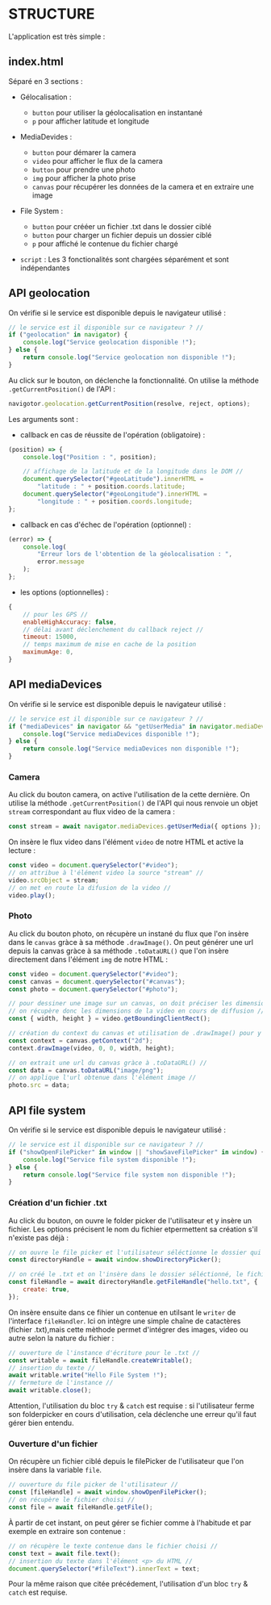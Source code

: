 # STRUCTURE

L'application est très simple :

## index.html

Séparé en 3 sections :

- Gélocalisation :

  - <code>button</code> pour utiliser la géolocalisation en instantané
  - <code>p</code> pour afficher latitude et longitude

- MediaDevides :

  - <code>button</code> pour démarer la camera
  - <code>video</code> pour afficher le flux de la camera
  - <code>button</code> pour prendre une photo
  - <code>img</code> pour afficher la photo prise
  - <code>canvas</code> pour récupérer les données de la camera et en extraire une image

- File System :

  - <code>button</code> pour crééer un fichier .txt dans le dossier ciblé
  - <code>button</code> pour charger un fichier depuis un dossier ciblé
  - <code>p</code> pour affiché le contenue du fichier chargé

- <code>script</code> :
  Les 3 fonctionalités sont chargées séparément et sont indépendantes

## API geolocation

On vérifie si le service est disponible depuis le navigateur utilisé :

```js
// le service est il disponible sur ce navigateur ? //
if ("geolocation" in navigator) {
	console.log("Service geolocation disponible !");
} else {
	return console.log("Service geolocation non disponible !");
}
```

Au click sur le bouton, on déclenche la fonctionnalité. On utilise la méthode <code>.getCurrentPosition()</code> de l'API :

```js
navigotor.geolocation.getCurrentPosition(resolve, reject, options);
```

Les arguments sont :

- callback en cas de réussite de l'opération (obligatoire) :

```js
(position) => {
	console.log("Position : ", position);

	// affichage de la latitude et de la longitude dans le DOM //
	document.querySelector("#geoLatitude").innerHTML =
		"latitude : " + position.coords.latitude;
	document.querySelector("#geoLongitude").innerHTML =
		"longitude : " + position.coords.longitude;
};
```

- callback en cas d'échec de l'opération (optionnel) :

```js
(error) => {
	console.log(
		"Erreur lors de l'obtention de la géolocalisation : ",
		error.message
	);
};
```

- les options (optionnelles) :

```js
{
    // pour les GPS //
    enableHighAccuracy: false,
    // délai avant déclenchement du callback reject //
    timeout: 15000,
    // temps maximum de mise en cache de la position
    maximumAge: 0,
}
```

## API mediaDevices

On vérifie si le service est disponible depuis le navigateur utilisé :

```js
// le service est il disponible sur ce navigateur ? //
if ("mediaDevices" in navigator && "getUserMedia" in navigator.mediaDevices) {
	console.log("Service mediaDevices disponible !");
} else {
	return console.log("Service mediaDevices non disponible !");
}
```

### Camera

Au click du bouton camera, on active l'utilisation de la cette dernière. On utilise la méthode <code>.getCurrentPosition()</code> de l'API qui nous renvoie un objet <code>stream</code> correspondant au flux video de la camera :

```js
const stream = await navigator.mediaDevices.getUserMedia({ options });
```

On insère le flux video dans l'élément <code>video</code> de notre HTML et active la lecture :

```js
const video = document.querySelector("#video");
// on attribue à l'élément video la source "stream" //
video.srcObject = stream;
// on met en route la difusion de la video //
video.play();
```

### Photo

Au click du bouton photo, on récupère un instané du flux que l'on insère dans le <code>canvas</code> gràce à sa méthode <code>.drawImage()</code>. On peut générer une url depuis la canvas gràce à sa méthode <code>.toDataURL()</code> que l'on insère directement dans l'élément <code>img</code> de notre HTML :

```js
const video = document.querySelector("#video");
const canvas = document.querySelector("#canvas");
const photo = document.querySelector("#photo");

// pour dessiner une image sur un canvas, on doit préciser les dimensions du dessin //
// on récupère donc les dimensions de la video en cours de diffusion //
const { width, height } = video.getBoundingClientRect();

// création du context du canvas et utilisation de .drawImage() pour y appliquer la video //
const context = canvas.getContext("2d");
context.drawImage(video, 0, 0, width, height);

// on extrait une url du canvas gràce à .toDataURL() //
const data = canvas.toDataURL("image/png");
// on applique l'url obtenue dans l'élément image //
photo.src = data;
```

## API file system

On vérifie si le service est disponible depuis le navigateur utilisé :

```js
// le service est il disponible sur ce navigateur ? //
if ("showOpenFilePicker" in window || "showSaveFilePicker" in window) {
	console.log("Service file system disponible !");
} else {
	return console.log("Service file system non disponible !");
}
```

### Création d'un fichier .txt

Au click du bouton, on ouvre le folder picker de l'utilisateur et y insère un fichier. Les options précisent le nom du fichier etpermettent sa création s'il n'existe pas déjà :

```js
// on ouvre le file picker et l'utilisateur séléctionne le dossier qui recevra le fichier .txt //
const directoryHandle = await window.showDirectoryPicker();

// on créé le .txt et on l'insère dans le dossier séléctionné, le fichier est créé s'il n'existe pas déjà //
const fileHandle = await directoryHandle.getFileHandle("hello.txt", {
	create: true,
});
```

On insère ensuite dans ce fihier un contenue en utilsant le <code>writer</code> de l'interface <code>fileHandler</code>. Ici on intègre une simple chaîne de catactères (fichier .txt),mais cette mèthode permet d'intégrer des images, video ou autre selon la nature du fichier :

```js
// ouverture de l'instance d'écriture pour le .txt //
const writable = await fileHandle.createWritable();
// insertion du texte //
await writable.write("Hello File System !");
// fermeture de l'instance //
await writable.close();
```

Attention, l'utilisation du bloc <code>try</code> & <code>catch</code> est requise : si l'utilisateur ferme son folderpicker en cours d'utilisation, cela déclenche une erreur qu'il faut gérer bien entendu.

### Ouverture d'un fichier

On récupère un fichier ciblé depuis le filePicker de l'utilisateur que l'on insère dans la variable <code>file</code>.

```js
// ouverture du file picker de l'utilisateur //
const [fileHandle] = await window.showOpenFilePicker();
// on récupère le fichier choisi //
const file = await fileHandle.getFile();
```

&Agrave; partir de cet instant, on peut gérer se fichier comme à l'habitude et par exemple en extraire son contenue :

```js
// on récupère le texte contenue dans le fichier choisi //
const text = await file.text();
// insertion du texte dans l'élément <p> du HTML //
document.querySelector("#fileText").innerText = text;
```

Pour la même raison que citée précédement, l'utilisation d'un bloc <code>try</code> & <code>catch</code> est requise.
